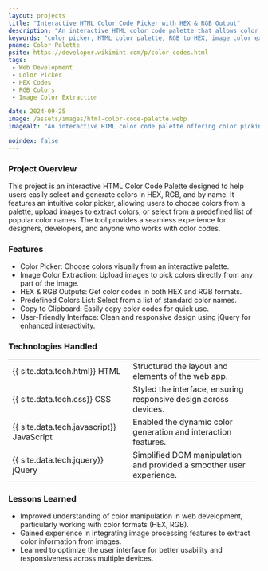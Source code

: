 ```yaml
---
layout: projects
title: "Interactive HTML Color Code Picker with HEX & RGB Output"
description: "An interactive HTML color code palette that allows color picking, image color extraction, and selection from predefined color names. Instantly generate and copy HEX and RGB color codes with an easy-to-use, responsive interface designed for web developers and designers seeking efficient color code generation tools."
keywords: "color picker, HTML color palette, RGB to HEX, image color extraction, color code generator, predefined color list, web color picker, color codes, HEX and RGB picker, jQuery color tool"
pname: Color Palette
psite: https://developer.wikimint.com/p/color-codes.html
tags:
 - Web Development
 - Color Picker
 - HEX Codes
 - RGB Colors
 - Image Color Extraction

date: 2024-09-25
image: /assets/images/html-color-code-palette.webp
imagealt: "An interactive HTML color code palette offering color picking, image color extraction, and predefined color names. Get HEX and RGB codes instantly with a user-friendly interface."

noindex: false
---
```


 <div class="card shadow-sm mb-4" id="projectIntro">
    <div class="card-header">
        <h3 class="card-title">Project Overview</h3>
    </div>
    <!-- Project overview-->
    <div class="card-body">
        <p>This project is an interactive HTML Color Code Palette designed to help users easily select and generate colors in HEX, RGB, and by name. It features an intuitive color picker, allowing users to choose colors from a palette, upload images to extract colors, or select from a predefined list of popular color names. The tool provides a seamless experience for designers, developers, and anyone who works with color codes.</p>
    </div>
</div>
<!-- Features -->
<div class="card shadow-sm mb-4" id="projectFeatures">
    <div class="card-header">
        <h3 class="card-title">Features</h3>
    </div>
    <div class="card-body">
    <ul>
   <li>Color Picker: Choose colors visually from an interactive palette.</li>
   <li>Image Color Extraction: Upload images to pick colors directly from any part of the image.</li>
   <li>HEX & RGB Outputs: Get color codes in both HEX and RGB formats.</li>
   <li>Predefined Colors List: Select from a list of standard color names.</li>
   <li>Copy to Clipboard: Easily copy color codes for quick use.</li>
   <li>User-Friendly Interface: Clean and responsive design using jQuery for enhanced interactivity.</li>
   </ul>
    </div>
</div>

<!-- Technologies Used -->
<div class="card shadow-sm mb-4" id="techStack">
    <div class="card-header">
        <h3 class="card-title">Technologies Handled</h3>
    </div>
    <div class="card-body">
    <table>
      <tr><td>{{ site.data.tech.html}} HTML</td><td>Structured the layout and elements of the web app.</td></tr>
      <tr><td>{{ site.data.tech.css}} CSS</td><td>Styled the interface, ensuring responsive design across devices.</td></tr>
      <tr><td>{{ site.data.tech.javascript}} JavaScript</td><td>Enabled the dynamic color generation and interaction features.</td></tr>
      <tr><td>{{ site.data.tech.jquery}} jQuery</td><td>Simplified DOM manipulation and provided a smoother user experience.</td></tr>
    </table>
    </div>
</div>

<!-- Lessons Learned -->
  <div class="card shadow-sm mb-4">
      <div class="card-header">
          <h3 class="card-title">Lessons Learned</h3>
      </div>
      <div class="card-body">
<ul>
<li>Improved understanding of color manipulation in web development, particularly working with color formats (HEX, RGB).</li>
<li>Gained experience in integrating image processing features to extract color information from images.</li>
<li>Learned to optimize the user interface for better usability and responsiveness across multiple devices.</li>
</ul>
</div>
</div>

